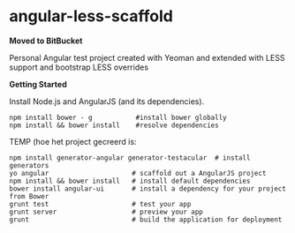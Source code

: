 angular-less-scaffold
=====================

**Moved to BitBucket**

Personal Angular test project created with Yeoman and extended with LESS support and bootstrap LESS overrides

**Getting Started**

Install Node.js and AngularJS (and its dependencies).

	npm install bower - g 			#install bower globally
	npm install && bower install	#resolve dependencies

TEMP (hoe het project gecreerd is:

    npm install generator-angular generator-testacular  # install generators
    yo angular                     # scaffold out a AngularJS project
    npm install && bower install   # install default dependencies
    bower install angular-ui       # install a dependency for your project from Bower
    grunt test                     # test your app
    grunt server                   # preview your app
    grunt                          # build the application for deployment

